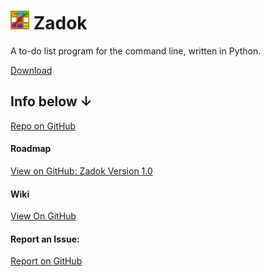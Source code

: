 <h1><img src="zadok.svg" width="30">&nbsp;Zadok</h1>
A to-do list program for the command line, written in Python.

[Download](https://github.com/forgenst/zadok/releases/)

## Info below ↓
[Repo on GitHub](https://github.com/forgenst/zadok)

#### Roadmap
[View on GitHub: Zadok Version 1.0](https://github.com/forgenst/zadok/projects/2)

#### Wiki
[View On GitHub](https://github.com/forgenst/zadok/wiki)

#### Report an Issue:
[Report on GitHub](https://github.com/forgenst/zadok/issues)
